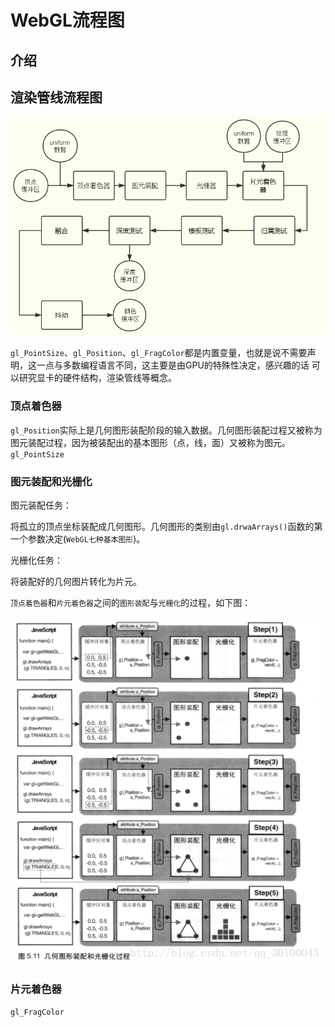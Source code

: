 <!--
 * @Author: tangdaoyong
 * @Date: 2020-12-15 09:31:56
 * @LastEditors: tangdaoyong
 * @LastEditTime: 2020-12-15 09:49:33
 * @Description: WebGL流程图
-->
# WebGL流程图

## 介绍

## 渲染管线流程图

![渲染管线流程图](./images/png/WebGL流程图.png)

`gl_PointSize`、`gl_Position`、`gl_FragColor`都是内置变量，也就是说不需要声明，这一点与多数编程语言不同，这主要是由GPU的特殊性决定，感兴趣的话 可以研究显卡的硬件结构，渲染管线等概念。

### 顶点着色器

`gl_Position`实际上是几何图形装配阶段的输入数据。几何图形装配过程又被称为图元装配过程，因为被装配出的基本图形（点，线，面）又被称为图元。
`gl_PointSize`

### 图元装配和光栅化

图元装配任务：

将孤立的顶点坐标装配成几何图形。几何图形的类别由`gl.drwaArrays()`函数的第一个参数决定(`WebGL七种基本图形`)。

光栅化任务：

将装配好的几何图片转化为片元。

`顶点着色器`和`片元着色器`之间的`图形装配`与`光栅化`的过程，如下图：

![图元装配和光栅化](./images/png/图元装配和光栅化.png)

### 片元着色器

`gl_FragColor`